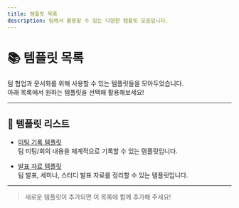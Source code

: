 ```yaml
---
title: 템플릿 목록
description: 팀에서 활용할 수 있는 다양한 템플릿 모음입니다.
---
```


# 📚 템플릿 목록

팀 협업과 문서화를 위해 사용할 수 있는 템플릿들을 모아두었습니다.  
아래 목록에서 원하는 템플릿을 선택해 활용해보세요!

---

## 📝 템플릿 리스트

- [미팅 기록 템플릿](./meeting-template.md)  
  팀 미팅/회의 내용을 체계적으로 기록할 수 있는 템플릿입니다.

- [발표 자료 템플릿](./presentation-template.md)  
  팀 발표, 세미나, 스터디 발표 자료를 정리할 수 있는 템플릿입니다.

---

> 새로운 템플릿이 추가되면 이 목록에 함께 추가해 주세요!
